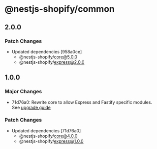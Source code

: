 # @nestjs-shopify/common

## 2.0.0

### Patch Changes

- Updated dependencies [958a0ce]
  - @nestjs-shopify/core@5.0.0
  - @nestjs-shopify/express@2.0.0

## 1.0.0

### Major Changes

- 71d76a0: Rewrite core to allow Express and Fastify specific modules. See [upgrade guide](/docs/migrate-to-express-package.md)

### Patch Changes

- Updated dependencies [71d76a0]
  - @nestjs-shopify/core@4.0.0
  - @nestjs-shopify/express@1.0.0

